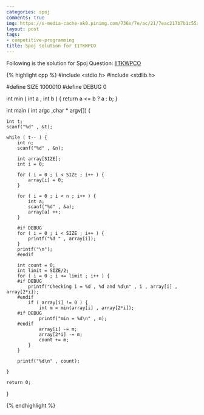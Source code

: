 ```yaml
---
categories: spoj
comments: true
img: https://s-media-cache-ak0.pinimg.com/736x/7e/ac/21/7eac217b7b1c55ab7fd56758e4e181be.jpg
layout: post
tags:
- competitive-programming
title: Spoj solution for IITKWPCO
---
```


Following is the solution for Spoj Question: [IITKWPCO](http://www.spoj.com/problems/IITKWPCO/)

{% highlight cpp %}
#include <stdio.h>
#include <stdlib.h>

#define SIZE 1000010
#define DEBUG 0

int min ( int a , int b ) {
	return a <= b ? a : b;
}

int main ( int argc ,char * argv[]) {

	int t;
	scanf("%d" , &t);

	while ( t-- ) {
		int n;
		scanf("%d" , &n);

		int array[SIZE];
		int i = 0;

		for ( i = 0 ; i < SIZE ; i++ ) {
			array[i] = 0;
		}

		for ( i = 0 ; i < n ; i++ ) {
			int a;
			scanf("%d" , &a);
			array[a] ++;
		}

		#if DEBUG
		for ( i = 0 ; i < SIZE ; i++ ) {
			printf("%d " , array[i]);
		}
		printf("\n");
		#endif

		int count = 0;
		int limit = SIZE/2;
		for ( i = 0 ; i <= limit ; i++ ) {
		#if DEBUG
			printf("Checking i = %d , %d and %d\n" , i , array[i] , array[2*i]);
		#endif
			if ( array[i] != 0 ) {
				int m = min(array[i] , array[2*i]);
		#if DEBUG
				printf("min = %d\n" , m);
		#endif
				array[i] -= m;
				array[2*i] -= m;
				count += m;
			}
		}

		printf("%d\n" , count);

	}

	return 0;
}

{% endhighlight %}